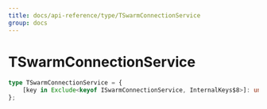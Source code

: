 ```yaml
---
title: docs/api-reference/type/TSwarmConnectionService
group: docs
---
```


# TSwarmConnectionService

```ts
type TSwarmConnectionService = {
    [key in Exclude<keyof ISwarmConnectionService, InternalKeys$8>]: unknown;
};
```


